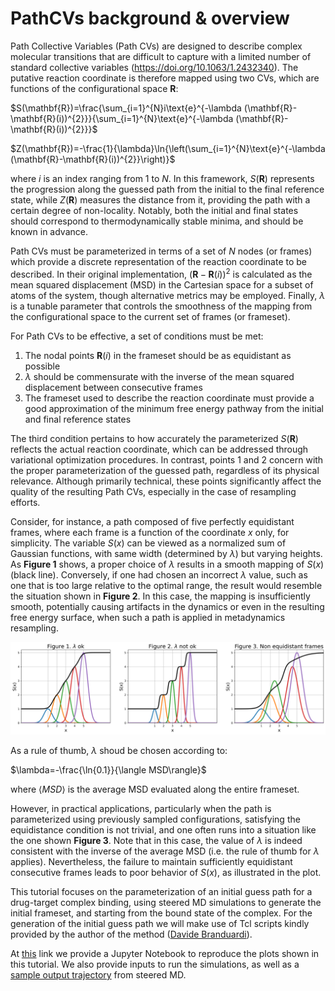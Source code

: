 # PathCVs background & overview

Path Collective Variables (Path CVs) are designed to describe complex molecular transitions that are difficult to capture with a limited number of standard collective variables (https://doi.org/10.1063/1.2432340). The putative reaction coordinate is therefore mapped using two CVs, which are functions of the configurational space $\mathbf{R}$:  

$S(\mathbf{R})=\frac{\sum_{i=1}^{N}i\text{e}^{-\lambda (\mathbf{R}-\mathbf{R}(i))^{2}}}{\sum_{i=1}^{N}\text{e}^{-\lambda (\mathbf{R}-\mathbf{R}(i))^{2}}}$

$Z(\mathbf{R})=-\frac{1}{\lambda}\ln{\left(\sum_{i=1}^{N}\text{e}^{-\lambda (\mathbf{R}-\mathbf{R}(i))^{2}}\right)}$

where $i$ is an index ranging from $1$ to $N$. In this framework, $S(\mathbf{R})$ represents the progression along the guessed path from the initial to the final reference state, while $Z(\mathbf{R})$ measures the distance from it, providing the path with a certain degree of non-locality. Notably, both the initial and final states should correspond to thermodynamically stable minima, and should be known in advance. 

Path CVs must be parameterized in terms of a set of $N$ nodes (or frames) which provide a discrete representation of the reaction coordinate to be described. In their original implementation, $\left(\mathbf{R}-\mathbf{R}(i)\right)^{2}$ is calculated as the mean squared displacement (MSD) in the Cartesian space for a subset of atoms of the system, though alternative metrics may be employed. Finally, $\lambda$ is a tunable parameter that controls the smoothness of the mapping from the configurational space to the current set of frames (or frameset).  

For Path CVs to be effective, a set of conditions must be met:
1.	The nodal points $\mathbf{R}(i)$ in the frameset should be as equidistant as possible
2.	$\lambda$ should be commensurate with the inverse of the mean squared displacement between consecutive frames
3.	The frameset used to describe the reaction coordinate must provide a good approximation of the minimum free energy pathway from the initial and final reference states  
  
The third condition pertains to how accurately the parameterized $S(\mathbf{R})$ reflects the actual reaction coordinate, which can be addressed through variational optimization procedures. In contrast, points 1 and 2 concern with the proper parameterization of the guessed path, regardless of its physical relevance. Although primarily technical, these points significantly affect the quality of the resulting Path CVs, especially in the case of resampling efforts.

Consider, for instance, a path composed of five perfectly equidistant frames, where each frame is a function of the coordinate $x$ only, for simplicity. The variable $S(x)$ can be viewed as a normalized sum of Gaussian functions, with same width (determined by $\lambda$) but varying heights.
As **Figure 1** shows, a proper choice of $\lambda$ results in a smooth mapping of $S(x)$ (black line).
Conversely, if one had chosen an incorrect $\lambda$ value, such as one that is too large relative to the optimal range, the result would resemble the situation shown in **Figure 2**. In this case, the mapping is insufficiently smooth, potentially causing artifacts in the dynamics or even in the resulting free energy surface, when such a path is applied in metadynamics resampling.

![path](figures/NewPath_Figure_three_panels.png "Figure")

As a rule of thumb, $\lambda$ shoud be chosen according to:

$\lambda=-\frac{\ln{0.1}}{\langle MSD\rangle}$

where $\langle  MSD\rangle$ is the average MSD evaluated along the entire frameset.

However, in practical applications, particularly when the path is parameterized using previously sampled configurations, satisfying the equidistance condition is not trivial, and one often runs into a situation like the one shown **Figure 3**. Note that in this case, the value of $\lambda$ is indeed consistent with the inverse of the average MSD (i.e. the rule of thumb for $\lambda$ applies). Nevertheless, the failure to maintain sufficiently equidistant consecutive frames leads to poor behavior of $S(x)$, as illustrated in the plot. 

This tutorial focuses on the parameterization of an initial guess path for a drug-target complex binding, using steered MD simulations to generate the initial frameset, and starting from the bound state of the complex. For the generation of the initial guess path we will make use of Tcl scripts kindly provided by the author of the method (<u>Davide Branduardi</u>).

At [this](analysis_path_tutorial.ipynb) link we provide a Jupyter Notebook to reproduce the plots shown in this tutorial. We also provide inputs to run the simulations, as well as a [sample output trajectory](https://github.com/mbernett/zip_for_tutorials/tree/master/tutorial_binding_path_outputs/SMD_50ns) from steered MD.

